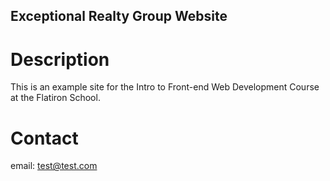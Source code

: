 Exceptional Realty Group Website
---

# Description

This is an example site for the Intro to Front-end Web Development Course at the Flatiron School.

# Contact

email: test@test.com